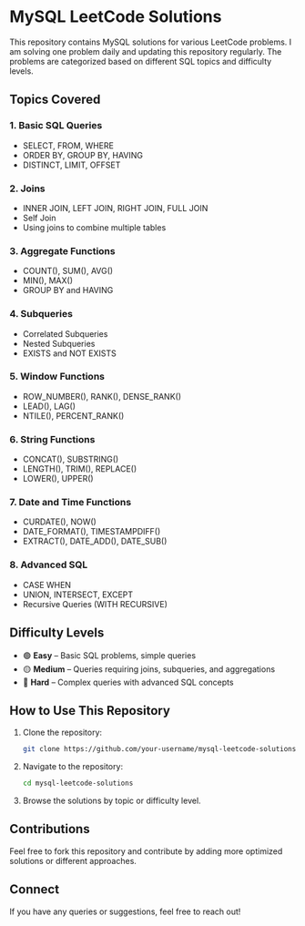 # MySQL LeetCode Solutions

This repository contains MySQL solutions for various LeetCode problems. I am solving one problem daily and updating this repository regularly. The problems are categorized based on different SQL topics and difficulty levels.

## Topics Covered

### 1. Basic SQL Queries
- SELECT, FROM, WHERE
- ORDER BY, GROUP BY, HAVING
- DISTINCT, LIMIT, OFFSET

### 2. Joins
- INNER JOIN, LEFT JOIN, RIGHT JOIN, FULL JOIN
- Self Join
- Using joins to combine multiple tables

### 3. Aggregate Functions
- COUNT(), SUM(), AVG()
- MIN(), MAX()
- GROUP BY and HAVING

### 4. Subqueries
- Correlated Subqueries
- Nested Subqueries
- EXISTS and NOT EXISTS

### 5. Window Functions
- ROW_NUMBER(), RANK(), DENSE_RANK()
- LEAD(), LAG()
- NTILE(), PERCENT_RANK()

### 6. String Functions
- CONCAT(), SUBSTRING()
- LENGTH(), TRIM(), REPLACE()
- LOWER(), UPPER()

### 7. Date and Time Functions
- CURDATE(), NOW()
- DATE_FORMAT(), TIMESTAMPDIFF()
- EXTRACT(), DATE_ADD(), DATE_SUB()

### 8. Advanced SQL
- CASE WHEN
- UNION, INTERSECT, EXCEPT
- Recursive Queries (WITH RECURSIVE)

## Difficulty Levels

- 🟢 **Easy** – Basic SQL problems, simple queries
- 🟡 **Medium** – Queries requiring joins, subqueries, and aggregations
- 🔴 **Hard** – Complex queries with advanced SQL concepts

## How to Use This Repository
1. Clone the repository:
   ```sh
   git clone https://github.com/your-username/mysql-leetcode-solutions.git
   ```
2. Navigate to the repository:
   ```sh
   cd mysql-leetcode-solutions
   ```
3. Browse the solutions by topic or difficulty level.

## Contributions
Feel free to fork this repository and contribute by adding more optimized solutions or different approaches.

## Connect
If you have any queries or suggestions, feel free to reach out!
